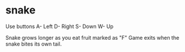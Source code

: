 # snake
Use buttons
A- Left
D- Right
S- Down
W- Up

Snake grows longer as you eat fruit marked as "F"
Game exits when the snake bites its own tail.
